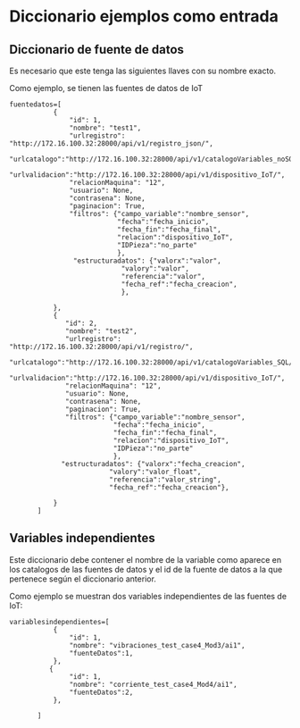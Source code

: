 # Diccionario ejemplos como entrada

## Diccionario de fuente de datos
Es necesario que este tenga las siguientes llaves con su nombre exacto. 

Como ejemplo, se tienen las fuentes de datos de IoT
```
fuentedatos=[
           {
               "id": 1,
               "nombre": "test1",
               "urlregistro": "http://172.16.100.32:28000/api/v1/registro_json/",
               "urlcatalogo":"http://172.16.100.32:28000/api/v1/catalogoVariables_noSQL/",
               "urlvalidacion":"http://172.16.100.32:28000/api/v1/dispositivo_IoT/",
               "relacionMaquina": "12",
               "usuario": None,
               "contrasena": None,
               "paginacion": True,
               "filtros": {"campo_variable":"nombre_sensor",
                           "fecha":"fecha_inicio",
                           "fecha_fin":"fecha_final",
                           "relacion":"dispositivo_IoT",
                           "IDPieza":"no_parte"
                           },
                "estructuradatos": {"valorx":"valor",
                            "valory":"valor",
                            "referencia":"valor",
                            "fecha_ref":"fecha_creacion",
                            },

           },
           {
              "id": 2,
              "nombre": "test2",
              "urlregistro": "http://172.16.100.32:28000/api/v1/registro/",
              "urlcatalogo":"http://172.16.100.32:28000/api/v1/catalogoVariables_SQL/",
              "urlvalidacion":"http://172.16.100.32:28000/api/v1/dispositivo_IoT/",
              "relacionMaquina": "12",
              "usuario": None,
              "contrasena": None,
              "paginacion": True,
              "filtros": {"campo_variable":"nombre_sensor",
                          "fecha":"fecha_inicio",
                          "fecha_fin":"fecha_final",
                          "relacion":"dispositivo_IoT",
                          "IDPieza":"no_parte"
                          },
             "estructuradatos": {"valorx":"fecha_creacion",
                         "valory":"valor_float",
                         "referencia":"valor_string",
                         "fecha_ref":"fecha_creacion"},

           }
       ]
```       
       
## Variables independientes
Este diccionario debe contener el nombre de la variable como aparece en los catalogos de las fuentes de datos y el id de la fuente de datos a la que pertenece según el diccionario anterior.

Como ejemplo se muestran dos variables independientes de las fuentes de IoT:

```      
variablesindependientes=[
           {
               "id": 1,
               "nombre": "vibraciones_test_case4_Mod3/ai1",
               "fuenteDatos":1,
           },
          {
               "id": 1,
               "nombre": "corriente_test_case4_Mod4/ai1",
               "fuenteDatos":2,
           },        
          
       ]
```  